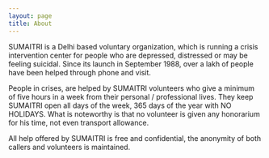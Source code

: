```yaml
---
layout: page
title: About
---
```


SUMAITRI is a Delhi based voluntary organization, which is running a crisis intervention center for people who are depressed, distressed or may be feeling suicidal. Since its launch in September 1988, over a lakh of people have been helped through phone and visit.

People in crises, are helped by SUMAITRI volunteers who give a minimum of five hours in a week from their personal / professional lives. They keep SUMAITRI open all days of the week, 365 days of the year with NO HOLIDAYS. What is noteworthy is that no volunteer is given any honorarium for his time, not even transport allowance.

All help offered by SUMAITRI is free and confidential, the anonymity of both callers and volunteers is maintained.